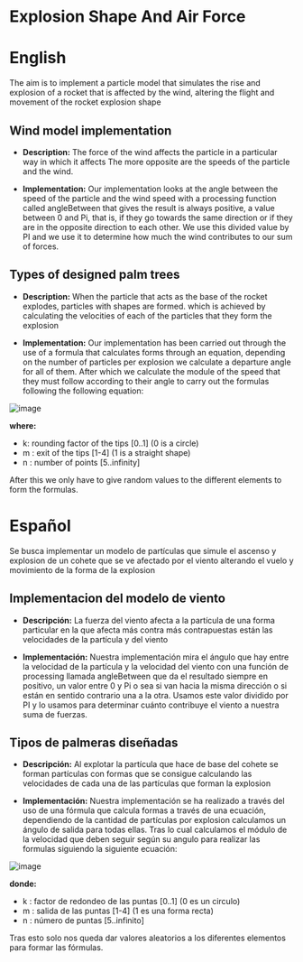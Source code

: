 # Explosion Shape And Air Force


# English

The aim is to implement a particle model that simulates the rise and explosion
of a rocket that is affected by the wind, altering the flight and movement of the rocket
explosion shape

## Wind model implementation

- **Description:**
The force of the wind affects the particle in a particular way in which it affects
The more opposite are the speeds of the particle and the wind.

- **Implementation:**
Our implementation looks at the angle between the speed of the particle and
the wind speed with a processing function called angleBetween that gives
the result is always positive, a value between 0 and Pi, that is, if they go towards the same
direction or if they are in the opposite direction to each other. We use this divided value
by PI and we use it to determine how much the wind contributes to our sum of
forces.

## Types of designed palm trees

- **Description:**
When the particle that acts as the base of the rocket explodes, particles with shapes are formed.
which is achieved by calculating the velocities of each of the particles that
they form the explosion

- **Implementation:**
Our implementation has been carried out through the use of a formula that calculates
forms through an equation, depending on the number of particles per
explosion we calculate a departure angle for all of them. After which we calculate
the module of the speed that they must follow according to their angle to carry out the
formulas following the following equation:

![image]()

**where:**
- k: rounding factor of the tips [0..1] (0 is a circle)
- m : exit of the tips [1-4] (1 is a straight shape)
- n : number of points [5..infinity]

After this we only have to give random values to the different elements to
form the formulas.


# Español

Se busca implementar un modelo de partículas que simule el ascenso y explosion
de un cohete que se ve afectado por el viento alterando el vuelo y movimiento de la
forma de la explosion

## Implementacion del modelo de viento

- **Descripción:**
La fuerza del viento afecta a la partícula de una forma particular en la que afecta
más contra más contrapuestas están las velocidades de la partícula y del viento

- **Implementación:**
Nuestra implementación mira el ángulo que hay entre la velocidad de la partícula y
la velocidad del viento con una función de processing llamada angleBetween que da
el resultado siempre en positivo, un valor entre 0 y Pi o sea si van hacia la misma
dirección o si están en sentido contrario una a la otra. Usamos este valor dividido
por PI y lo usamos para determinar cuánto contribuye el viento a nuestra suma de
fuerzas.

## Tipos de palmeras diseñadas

- **Descripción:**
Al explotar la partícula que hace de base del cohete se forman partículas con formas
que se consigue calculando las velocidades de cada una de las partículas que
forman la explosion

- **Implementación:**
Nuestra implementación se ha realizado a través del uso de una fórmula que calcula
formas a través de una ecuación, dependiendo de la cantidad de partículas por
explosion calculamos un ángulo de salida para todas ellas. Tras lo cual calculamos
el módulo de la velocidad que deben seguir según su angulo para realizar las
formulas siguiendo la siguiente ecuación:

![image]()

**donde:**
- k : factor de redondeo de las puntas [0..1] (0 es un circulo)
- m : salida de las puntas [1-4] (1 es una forma recta)
- n : número de puntas [5..infinito]

Tras esto solo nos queda dar valores aleatorios a los diferentes elementos para
formar las fórmulas.